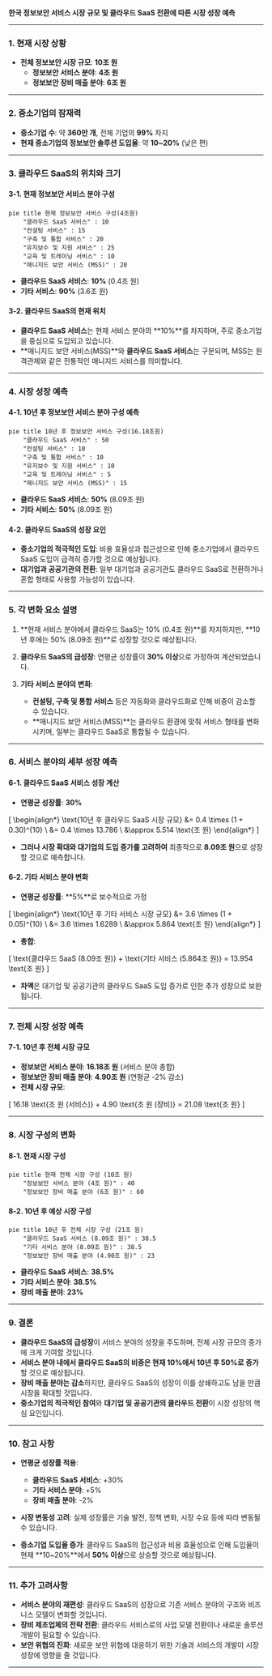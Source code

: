 **한국 정보보안 서비스 시장 규모 및 클라우드 SaaS 전환에 따른 시장 성장 예측**

---

### **1. 현재 시장 상황**

- **전체 정보보안 시장 규모**: **10조 원**
  - **정보보안 서비스 분야**: **4조 원**
  - **정보보안 장비 매출 분야**: **6조 원**

---

### **2. 중소기업의 잠재력**

- **중소기업 수**: 약 **360만 개**, 전체 기업의 **99%** 차지
- **현재 중소기업의 정보보안 솔루션 도입율**: 약 **10~20%** (낮은 편)

---

### **3. 클라우드 SaaS의 위치와 크기**

#### **3-1. 현재 정보보안 서비스 분야 구성**

```mermaid
pie title 현재 정보보안 서비스 구성(4조원)
    "클라우드 SaaS 서비스" : 10
    "컨설팅 서비스" : 15
    "구축 및 통합 서비스" : 20
    "유지보수 및 지원 서비스" : 25
    "교육 및 트레이닝 서비스" : 10
    "매니지드 보안 서비스 (MSS)" : 20
```

- **클라우드 SaaS 서비스**: **10%** (0.4조 원)
- **기타 서비스**: **90%** (3.6조 원)

#### **3-2. 클라우드 SaaS의 현재 위치**

- **클라우드 SaaS 서비스**는 현재 서비스 분야의 **10%**를 차지하며, 주로 중소기업을 중심으로 도입되고 있습니다.
- **매니지드 보안 서비스(MSS)**와 **클라우드 SaaS 서비스**는 구분되며, MSS는 원격관제와 같은 전통적인 매니지드 서비스를 의미합니다.

---

### **4. 시장 성장 예측**

#### **4-1. 10년 후 정보보안 서비스 분야 구성 예측**

```mermaid
pie title 10년 후 정보보안 서비스 구성(16.18조원)
    "클라우드 SaaS 서비스" : 50
    "컨설팅 서비스" : 10
    "구축 및 통합 서비스" : 10
    "유지보수 및 지원 서비스" : 10
    "교육 및 트레이닝 서비스" : 5
    "매니지드 보안 서비스 (MSS)" : 15
```

- **클라우드 SaaS 서비스**: **50%** (8.09조 원)
- **기타 서비스**: **50%** (8.09조 원)

#### **4-2. 클라우드 SaaS의 성장 요인**

- **중소기업의 적극적인 도입**: 비용 효율성과 접근성으로 인해 중소기업에서 클라우드 SaaS 도입이 급격히 증가할 것으로 예상됩니다.
- **대기업과 공공기관의 전환**: 일부 대기업과 공공기관도 클라우드 SaaS로 전환하거나 혼합 형태로 사용할 가능성이 있습니다.

---

### **5. 각 변화 요소 설명**

1. **현재 서비스 분야에서 클라우드 SaaS는 10% (0.4조 원)**를 차지하지만, **10년 후에는 50% (8.09조 원)**로 성장할 것으로 예상됩니다.

2. **클라우드 SaaS의 급성장**: 연평균 성장률이 **30% 이상**으로 가정하여 계산되었습니다.

3. **기타 서비스 분야의 변화**:

   - **컨설팅, 구축 및 통합 서비스** 등은 자동화와 클라우드화로 인해 비중이 감소할 수 있습니다.
   - **매니지드 보안 서비스(MSS)**는 클라우드 환경에 맞춰 서비스 형태를 변화시키며, 일부는 클라우드 SaaS로 통합될 수 있습니다.

---

### **6. 서비스 분야의 세부 성장 예측**

#### **6-1. 클라우드 SaaS 서비스 성장 계산**

- **연평균 성장률**: **30%**

\[
\begin{align*}
\text{10년 후 클라우드 SaaS 시장 규모} &= 0.4 \times (1 + 0.30)^{10} \\
&= 0.4 \times 13.786 \\
&\approx 5.514 \text{조 원}
\end{align*}
\]

- **그러나 시장 확대와 대기업의 도입 증가를 고려하여** 최종적으로 **8.09조 원**으로 성장할 것으로 예측합니다.

#### **6-2. 기타 서비스 분야 변화**

- **연평균 성장률**: **5%**로 보수적으로 가정

\[
\begin{align*}
\text{10년 후 기타 서비스 시장 규모} &= 3.6 \times (1 + 0.05)^{10} \\
&= 3.6 \times 1.6289 \\
&\approx 5.864 \text{조 원}
\end{align*}
\]

- **총합**:

\[
\text{클라우드 SaaS (8.09조 원)} + \text{기타 서비스 (5.864조 원)} = 13.954 \text{조 원}
\]

- **차액**은 대기업 및 공공기관의 클라우드 SaaS 도입 증가로 인한 추가 성장으로 보완됩니다.

---

### **7. 전체 시장 성장 예측**

#### **7-1. 10년 후 전체 시장 규모**

- **정보보안 서비스 분야**: **16.18조 원** (서비스 분야 총합)
- **정보보안 장비 매출 분야**: **4.90조 원** (연평균 -2% 감소)
- **전체 시장 규모**:

\[
16.18 \text{조 원 (서비스)} + 4.90 \text{조 원 (장비)} = 21.08 \text{조 원}
\]

---

### **8. 시장 구성의 변화**

#### **8-1. 현재 시장 구성**

```mermaid
pie title 현재 전체 시장 구성 (10조 원)
    "정보보안 서비스 분야 (4조 원)" : 40
    "정보보안 장비 매출 분야 (6조 원)" : 60
```

#### **8-2. 10년 후 예상 시장 구성**

```mermaid
pie title 10년 후 전체 시장 구성 (21조 원)
    "클라우드 SaaS 서비스 (8.09조 원)" : 38.5
    "기타 서비스 분야 (8.09조 원)" : 38.5
    "정보보안 장비 매출 분야 (4.90조 원)" : 23
```

- **클라우드 SaaS 서비스**: **38.5%**
- **기타 서비스 분야**: **38.5%**
- **장비 매출 분야**: **23%**

---

### **9. 결론**

- **클라우드 SaaS의 급성장**이 서비스 분야의 성장을 주도하며, 전체 시장 규모의 증가에 크게 기여할 것입니다.
- **서비스 분야 내에서 클라우드 SaaS의 비중은 현재 10%에서 10년 후 50%로 증가**할 것으로 예상됩니다.
- **장비 매출 분야는 감소**하지만, 클라우드 SaaS의 성장이 이를 상쇄하고도 남을 만큼 시장을 확대할 것입니다.
- **중소기업의 적극적인 참여**와 **대기업 및 공공기관의 클라우드 전환**이 시장 성장의 핵심 요인입니다.

---

### **10. 참고 사항**

- **연평균 성장률 적용**:

  - **클라우드 SaaS 서비스**: +30%
  - **기타 서비스 분야**: +5%
  - **장비 매출 분야**: -2%

- **시장 변동성 고려**: 실제 성장률은 기술 발전, 정책 변화, 시장 수요 등에 따라 변동될 수 있습니다.

- **중소기업 도입율 증가**: 클라우드 SaaS의 접근성과 비용 효율성으로 인해 도입율이 현재 **10~20%**에서 **50% 이상**으로 상승할 것으로 예상됩니다.

---

### **11. 추가 고려사항**

- **서비스 분야의 재편성**: 클라우드 SaaS의 성장으로 기존 서비스 분야의 구조와 비즈니스 모델이 변화할 것입니다.
- **장비 제조업체의 전략 전환**: 클라우드 서비스로의 사업 모델 전환이나 새로운 솔루션 개발이 필요할 수 있습니다.
- **보안 위협의 진화**: 새로운 보안 위협에 대응하기 위한 기술과 서비스의 개발이 시장 성장에 영향을 줄 것입니다.

---

